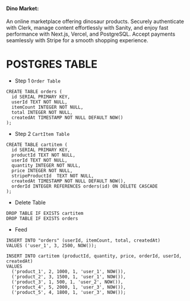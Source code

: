 #### Dino Market:
 An online marketplace offering dinosaur products. Securely authenticate with Clerk, manage content effortlessly with Sanity, and enjoy fast performance with Next.js, Vercel, and PostgreSQL. Accept payments seamlessly with Stripe for a smooth shopping experience.


# POSTGRES TABLE
- Step 1
` Order Table `
```
CREATE TABLE orders (
  id SERIAL PRIMARY KEY,
  userId TEXT NOT NULL,
  itemCount INTEGER NOT NULL,
  total INTEGER NOT NULL,
  createdAt TIMESTAMP NOT NULL DEFAULT NOW()
);
```
- Step 2
` CartItem Table `
```
CREATE TABLE cartitem (
  id SERIAL PRIMARY KEY,
  productId TEXT NOT NULL,
  userId TEXT NOT NULL,
  quantity INTEGER NOT NULL,
  price INTEGER NOT NULL,
  stripeProductId  TEXT NOT NULL,
  createdAt TIMESTAMP NOT NULL DEFAULT NOW(),
  orderId INTEGER REFERENCES orders(id) ON DELETE CASCADE
);
```


- Delete Table
```
DROP TABLE IF EXISTS cartitem
DROP TABLE IF EXISTS orders
```

- Feed
```
INSERT INTO "orders" (userId, itemCount, total, createdAt)
VALUES ('user_1', 3, 2500, NOW());
```
```
INSERT INTO cartitem (productId, quantity, price, orderId, userId, createdAt)
VALUES
  ('product_1', 2, 1000, 1, 'user_1', NOW()),
  ('product_2', 3, 1500, 1, 'user_1', NOW()),
  ('product_3', 1, 500, 1, 'user_2', NOW()),
  ('product_4', 5, 2000, 1, 'user_3', NOW()),
  ('product_5', 4, 1800, 1, 'user_3', NOW());
```
